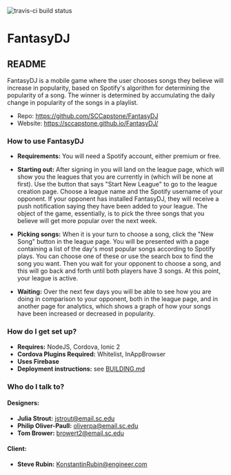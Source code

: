 ![travis-ci build status](https://travis-ci.org/SCCapstone2/FantasyDJ.svg?branch=master)

# FantasyDJ
## README

FantasyDJ is a mobile game where the user chooses songs they believe will increase in popularity, based
on Spotify's algorithm for determining the popularity of a song. The winner is determined by accumulating
the daily change in popularity of the songs in a playlist.

* Repo: https://github.com/SCCapstone/FantasyDJ
* Website: https://sccapstone.github.io/FantasyDJ/

### How to use FantasyDJ

* **Requirements:** You will need a Spotify account, either premium or free. 

* **Starting out:** After signing in you will land on the league page, which will show you the leagues that you
  are currently in (which will be none at first). Use the button that says "Start New League" to go to the league
  creation page. Choose a league name and the Spotify username of your opponent. If your opponent has installed
  FantasyDJ, they will receive a push notification saying they have been added to your league. The object of the
  game, essentially, is to pick the three songs that you believe will get more popular over the next week.
  
* **Picking songs:** When it is your turn to choose a song, click the "New Song" button in the league page.
  You will be presented with a page containing a list of the day's most popular songs according to Spotify plays.
  You can choose one of these or use the search box to find the song you want. Then you wait for your opponent
  to choose a song, and this will go back and forth until both players have 3 songs. At this point, your league
  is active. 
  
* **Waiting:** Over the next few days you will be able to see how you are doing in comparison to your opponent,
  both in the league page, and in another page for analytics, which shows a graph of how your songs have been 
  increased or decreased in popularity.  

### How do I get set up? ###

* **Requires:** NodeJS, Cordova, Ionic 2
* **Cordova Plugins Required:** Whitelist, InAppBrowser
* **Uses Firebase**
* **Deployment instructions:** see [BUILDING.md](./BUILDING.md)

### Who do I talk to? ###
#### Designers:
*   **Julia Strout:** jstrout@email.sc.edu
*   **Philip Oliver-Paull:** oliverpa@email.sc.edu
*   **Tom Brower:** browert2@email.sc.edu

#### Client: 
*   **Steve Rubin:** KonstantinRubin@engineer.com

